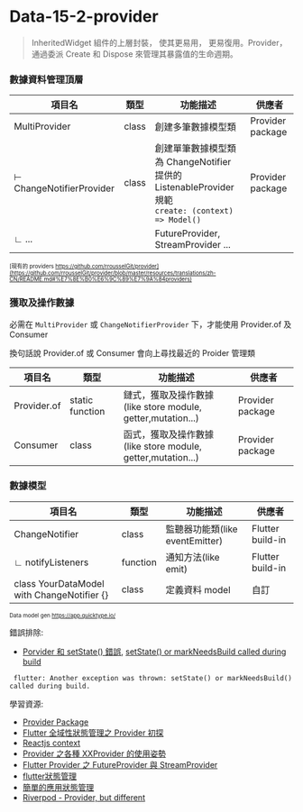 # Data-15-2-provider

> InheritedWidget 組件的上層封裝， 使其更易用， 更易復用。Provider，通過委派 Create 和 Dispose 來管理其暴露值的生命週期。

### 數據資料管理頂層

| 項目名                      | 類型    | 功能描述                                                       | 供應者              |
|--------------------------|-------|------------------------------------------------------------|------------------|
| MultiProvider            | class | 創建多筆數據模型類                                          | Provider package |
| ⊢ ChangeNotifierProvider | class | 創建單筆數據模型類<br />為 ChangeNotifier 提供的 ListenableProvider 規範<br /> ```create: (context) => Model()``` | Provider package |
| ∟ ...                    |       | FutureProvider, StreamProvider ...   |                  |

<sub><sup>[現有的 providers https://github.com/rrousselGit/provider](https://github.com/rrousselGit/provider/blob/master/resources/translations/zh-CN/README.md#%E7%8E%B0%E6%9C%89%E7%9A%84providers)</sup></sub>


### 獲取及操作數據

必需在 `MultiProvider` 或 `ChangeNotifierProvider` 下，才能使用 Provider.of 及 Consumer

換句話說 Provider.of 或 Consumer 會向上尋找最近的 Proider 管理類

| 項目名                                        | 類型       | 功能描述                                                              | 供應者              |
|--------------------------------------------|----------|-------------------------------------------------------------------|------------------|
| Provider.of                                | static function  | 鏈式，獲取及操作數據<br/>(like store module, getter,mutation...) | Provider package |
| Consumer                                   | class    | 函式，獲取及操作數據<br/>(like store module, getter,mutation...) | Provider package |

### 數據模型

| 項目名                                        | 類型       | 功能描述                                                              | 供應者              |
|--------------------------------------------|----------|-------------------------------------------------------------------|------------------|
| ChangeNotifier                             | class    | 監聽器功能類(like eventEmitter)                                         | Flutter build-in |
| ∟ notifyListeners                          | function | 通知方法(like emit)                                                   | Flutter build-in |
| class YourDataModel with ChangeNotifier {} | class    | 定義資料 model                                                        | 自訂               |

<sub><sup>Data model gen https://app.quicktype.io/</sup></sub>


錯誤排除:

- [Porvider 和 setState() 錯誤](http://www.telihai.com/archives/9274/), [setState() or markNeedsBuild called during build](https://stackoverflow.com/questions/47592301/setstate-or-markneedsbuild-called-during-build)
 ```
  flutter: Another exception was thrown: setState() or markNeedsBuild() called during build.
  ```

學習資源:
- [Provider Package](https://github.com/rrousselGit/provider/blob/master/resources/translations/zh-CN/README.md)
- [Flutter 全域性狀態管理之 Provider 初探](https://iter01.com/442670.html)
- [Reactjs context](https://zh-hans.reactjs.org/docs/context.html)
- [Provider 之各種 XXProvider 的使用姿勢](https://juejin.cn/post/6844903903432032263)
- [Flutter Provider 之 FutureProvider 與 StreamProvider](https://iter01.com/449917.html)
- [flutter狀態管理](https://ailru.com/flutter/2019/07/22/flutter%E7%8A%B6%E6%80%81%E7%AE%A1%E7%90%86/)
- [簡單的應用狀態管理](https://flutter.cn/docs/development/data-and-backend/state-mgmt/simple#changenotifier)
- [Riverpod - Provider, but different](https://riverpod.dev/)

